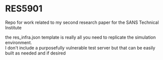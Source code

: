 # RES5901
Repo for work related to my second research paper for the SANS Technical Institute

the res_infra.json template is really all you need to replicate the simulation environment.  
I don't include a purposefully vulnerable test server but that can be easily built as needed and if desired
